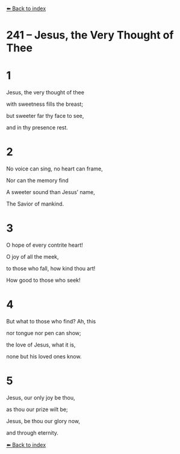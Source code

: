 [⬅️ Back to index](../README.md)

# 241 – Jesus, the Very Thought of Thee





# 1

Jesus, the very thought of thee

with sweetness fills the breast;

but sweeter far thy face to see,

and in thy presence rest.



# 2

No voice can sing, no heart can frame,

Nor can the memory find

A sweeter sound than Jesus’ name,

The Savior of mankind.



# 3

O hope of every contrite heart!

O joy of all the meek,

to those who fall, how kind thou art!

How good to those who seek!



# 4

But what to those who find? Ah, this

nor tongue nor pen can show;

the love of Jesus, what it is,

none but his loved ones know.



# 5

Jesus, our only joy be thou,

as thou our prize wilt be;

Jesus, be thou our glory now,

and through eternity.

[⬅️ Back to index](../README.md)
